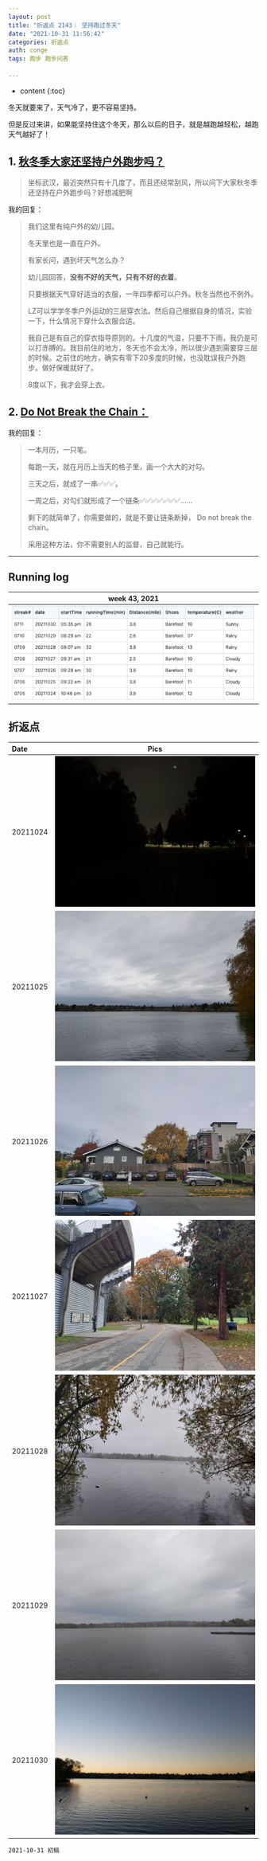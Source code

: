 ```yaml
---
layout: post
title: "折返点 2143｜ 坚持跑过冬天"
date: "2021-10-31 11:56:42"
categories: 折返点
auth: conge
tags: 跑步 跑步问答

---
```

* content
{:toc}

冬天就要来了，天气冷了，更不容易坚持。

但是反过来讲，如果能坚持住这个冬天，那么以后的日子，就是越跑越轻松，越跑天气越好了！





## 1. [秋冬季大家还坚持户外跑步吗？](https://douc.cc/0ArztI)

> 坐标武汉，最近突然只有十几度了，而且还经常刮风，所以问下大家秋冬季还坚持在户外跑步吗？好想减肥啊

我的回复：

> 我们这里有纯户外的幼儿园。
> 
> 冬天里也是一直在户外。
> 
> 有家长问，遇到坏天气怎么办？
> 
> 幼儿园回答，__没有不好的天气，只有不好的衣着__。
> 
> 只要根据天气穿好适当的衣服，一年四季都可以户外。秋冬当然也不例外。
> 
> LZ可以学学冬季户外运动的三层穿衣法。然后自己根据自身的情况，实验一下，什么情况下穿什么衣服合适。
> 
> 我自己是有自己的穿衣指导原则的。十几度的气温，只要不下雨，我仍是可以打赤膊的。我目前住的地方，冬天也不会太冷，所以很少遇到需要穿三层的时候。之前住的地方，确实有零下20多度的时候，也没耽误我户外跑步。做好保暖就好了。
> 
> 8度以下，我才会穿上衣。

## 2. [Do Not Break the Chain： ](https://douc.cc/1z5SNt)

> 

我的回复：

> 一本月历，一只笔。
> 
> 每跑一天，就在月历上当天的格子里，画一个大大的对勾。
> 
> 三天之后，就成了一串✅✅✅。
> 
> 一周之后，对勾们就形成了一个链条✅✅✅✅✅✅✅……
> 
> 剩下的就简单了，你需要做的，就是不要让链条断掉， Do not break the chain。
> 
> 采用这种方法，你不需要别人的监督，自己就能行。


----

## Running log

|week 43, 2021|
|:----:|
|![Running log, week 43, 2021](/assets/images/折返点/2021_wk43.png)|


## 折返点

|Date|Pics|
|:----|:----:|
|20211024|![20211024.jpg](/assets/images/折返点/20211024.jpg)  |
|20211025|![20211025.jpg](/assets/images/折返点/20211025.jpg)  |
|20211026|![20211026.jpg](/assets/images/折返点/20211026.jpg)  |
|20211027|![20211027.jpg](/assets/images/折返点/20211027.jpg)  |
|20211028|![20211028.jpg](/assets/images/折返点/20211028.jpg)  |
|20211029|![20211029.jpg](/assets/images/折返点/20211029.jpg)  |
|20211030|![20211030.jpg](/assets/images/折返点/20211030.jpg)  |


```
2021-10-31 初稿
```
